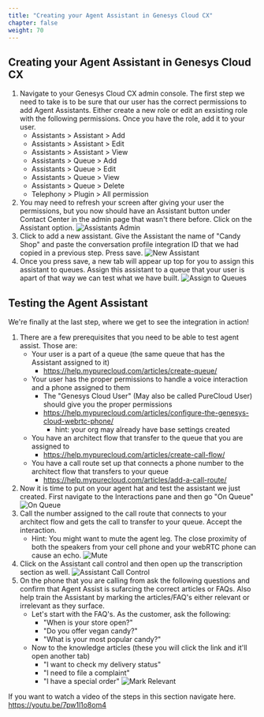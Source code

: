 ```yaml
---
title: "Creating your Agent Assistant in Genesys Cloud CX"
chapter: false
weight: 70
---
```


## Creating your Agent Assistant in Genesys Cloud CX
1. Navigate to your Genesys Cloud CX admin console. The first step we need to take is to be sure that our user has the correct permissions to add Agent Assistants. Either create a new role or edit an exsisting role with the following permissions. Once you have the role, add it to your user.
    - Assistants > Assistant > Add
    - Assistants > Assistant > Edit
    - Assistants > Assistant > View
    - Assistants > Queue > Add
    - Assistants > Queue > Edit
    - Assistants > Queue > View
    - Assistants > Queue > Delete
    - Telephony > Plugin > All permission
2. You may need to refresh your screen after giving your user the permissions, but you now should have an Assistant button under Contact Center in the admin page that wasn't there before. Click on the Assistant option.
![Assistants Admin](/images/assistantsAdmin.jpg)
3. Click to add a new assistant. Give the Assistant the name of "Candy Shop" and paste the conversation profile integration ID that we had copied in a previous step. Press save. 
![New Assistant](/images/newAssistant.jpg)
4. Once you press save, a new tab will appear up top for you to assign this assistant to queues. Assign this assistant to a queue that your user is apart of that way we can test what we have built.
![Assign to Queues](/images/assignToQueues.jpg)

## Testing the Agent Assistant
We're finally at the last step, where we get to see the integration in action!
1. There are a few prerequisites that you need to be able to test agent assist. Those are: 
    - Your user is a part of a queue (the same queue that has the Assistant assigned to it)
        - https://help.mypurecloud.com/articles/create-queue/ 
    - Your user has the proper permissions to handle a voice interaction and a phone assigned to them   
        - The "Genesys Cloud User" (May also be called PureCloud User) should give you the proper permissions
        - https://help.mypurecloud.com/articles/configure-the-genesys-cloud-webrtc-phone/ 
            - hint: your org may already have base settings created
    - You have an architect flow that transfer to the queue that you are assigned to
        - https://help.mypurecloud.com/articles/create-call-flow/
    - You have a call route set up that connects a phone number to the architect flow that transfers to your queue
        - https://help.mypurecloud.com/articles/add-a-call-route/
2. Now it is time to put on your agent hat and test the assistant we just created. First navigate to the Interactions pane and then go "On Queue"
![On Queue](/images/onQueue.jpg)
3. Call the number assigned to the call route that connects to your architect flow and gets the call to transfer to your queue. Accept the interaction. 
    - Hint: You might want to mute the agent leg. The close proximity of both the speakers from your cell phone and your webRTC phone can cause an echo. 
    ![Mute](/images/mute.jpg)
4. Click on the Assistant call control and then open up the transcription section as well.
![Assistant Call Control](/images/assistantCallControl.jpg)
5. On the phone that you are calling from ask the following questions and confirm that Agent Assist is sufarcing the correct articles or FAQs. Also help train the Assistant by marking the articles/FAQ's either relevant or irrelevant as they surface.
    - Let's start with the FAQ's. As the customer, ask the following: 
        - "When is your store open?" 
        - "Do you offer vegan candy?" 
        - "What is your most popular candy?" 
    - Now to the knowledge articles (these you will click the link and it'll open another tab)
        - "I want to check my delivery status"
        - "I need to file a complaint"
        - "I have a special order"
        ![Mark Relevant](/images/markRelevant.jpg)

If you want to watch a video of the steps in this section navigate here. https://youtu.be/7pw1l1o8om4
